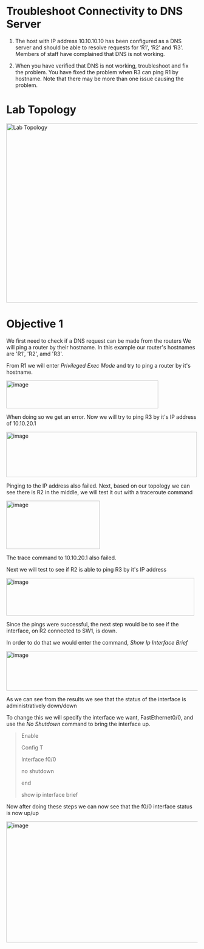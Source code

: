 # Troubleshoot Connectivity to DNS Server

1. The host with IP address 10.10.10.10 has been configured as a DNS server and should be able to resolve requests for ‘R1’, ‘R2’ and ‘R3’. Members of staff have complained that DNS is not working.

2. When you have verified that DNS is not working, troubleshoot and fix the problem. You have fixed the problem when R3 can ping R1 by hostname. Note that there may be more than one issue causing the problem.

# Lab Topology

<img width="726" height="471" alt="Lab Topology" src="https://github.com/user-attachments/assets/86afb4a5-1c74-4c6c-8b1c-bd07bfc19ec1" />


# Objective 1

We first need to check if a DNS request can be made from the routers
We will ping a router by their hostname. In this example our router's hostnames are 'R1', 'R2', amd 'R3'.

From R1 we will enter _Privileged Exec Mode_ and try to ping a router by it's hostname.

<img width="400" height="73" alt="image" src="https://github.com/user-attachments/assets/4d6918ec-a248-4980-a748-63ec2840a62c" />

When doing so we get an error. Now we will try to ping R3 by it's IP address of 10.10.20.1

<img width="502" height="119" alt="image" src="https://github.com/user-attachments/assets/27421a48-a839-4ea5-b7fb-6542bdc443f5" />

Pinging to the IP address also failed. Next, based on our topology we can see there is R2 in the middle, we will test it out with a traceroute command

<img width="246" height="127" alt="image" src="https://github.com/user-attachments/assets/e7d9ac6c-ce00-481e-b7d2-6d2476aaa114" />

The trace command to 10.10.20.1 also failed.

Next we will test to see if R2 is able to ping R3 by it's IP address

<img width="495" height="99" alt="image" src="https://github.com/user-attachments/assets/b7295bfd-a8f9-4624-bbdb-5fbc19084ebb" />

Since the pings were successful, the next step would be to see if the interface, on R2 connected to SW1, is down.

In order to do that we would enter the command, _Show Ip Interface Brief_

<img width="575" height="104" alt="image" src="https://github.com/user-attachments/assets/d84bf515-67e0-4025-8216-73bb04d61394" />

As we can see from the results we see that the status of the interface is administratively down/down

To change this we will specify the interface we want, FastEthernet0/0, and use the _No Shutdown_ command to bring the interface up.
>Enable
>
>Config T
>
>Interface f0/0
>
>no shutdown
>
>end
>
>show ip interface brief

Now after doing these steps we can now see that the f0/0 interface status is now up/up

<img width="602" height="318" alt="image" src="https://github.com/user-attachments/assets/ba8a87cd-4e01-4567-b124-8aa8f445bb39" />



